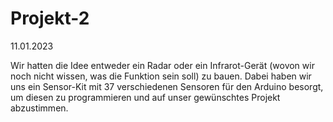 # Projekt-2

11.01.2023

Wir hatten die Idee entweder ein Radar oder ein Infrarot-Gerät (wovon wir noch nicht wissen, was die Funktion sein soll) zu bauen. Dabei haben wir uns ein Sensor-Kit mit 37 verschiedenen Sensoren für den Arduino besorgt, um diesen zu programmieren und auf unser gewünschtes Projekt abzustimmen.
